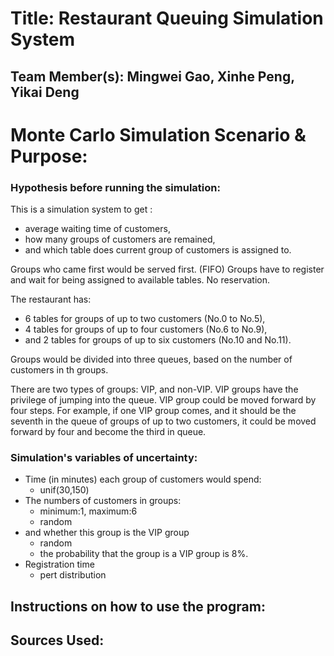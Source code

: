 # Title: Restaurant Queuing Simulation System

## Team Member(s): Mingwei Gao, Xinhe Peng, Yikai Deng

# Monte Carlo Simulation Scenario & Purpose:

### Hypothesis before running the simulation:

This is a simulation system to get :
- average waiting time of customers, 
- how many groups of customers are remained,
- and which table does current group of customers is assigned to.

Groups who came first would be served first. (FIFO)
Groups have to register and wait for being assigned to available tables.
No reservation.

The restaurant has:
- 6 tables for groups of up to two customers (No.0 to No.5), 
- 4 tables for groups of up to four customers (No.6 to No.9), 
- and 2 tables for groups of up to six customers (No.10 and No.11).

Groups would be divided into three queues, based on the number of customers in th groups.

There are two types of groups: VIP, and non-VIP.
VIP groups have the privilege of jumping into the queue. VIP group could be moved forward by four steps.
For example, if one VIP group comes, and it should be the seventh in the queue of groups of up to two customers, it could be moved forward by four and become the third in queue. 


### Simulation's variables of uncertainty:

- Time (in minutes) each group of customers would spend:
  - unif(30,150) 
- The numbers of customers in groups:
  - minimum:1, maximum:6
  - random
- and whether this group is the VIP group
  - random
  - the probability that the group is a VIP group is 8%.
- Registration time 
  - pert distribution

## Instructions on how to use the program:


## Sources Used:

